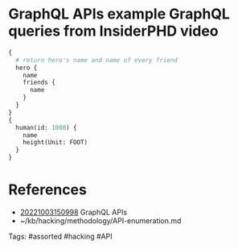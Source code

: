 # GraphQL APIs example GraphQL queries from InsiderPHD video
```graphql
{
  # return hero's name and name of every friend
  hero {
    name
    friends {
      name
    }
  }
}
{
  human(id: 1000) {
    name
    height(Unit: FOOT)
  }
}
```

# References
- [20221003150998](/zet/20221003150998/README.md) GraphQL APIs
- ~/kb/hacking/methodology/API-enumeration.md

Tags:
    #assorted #hacking #API

